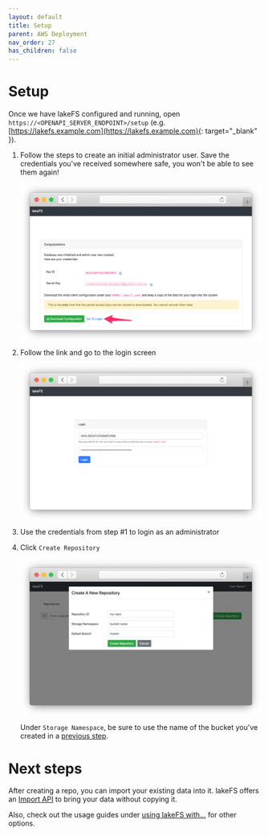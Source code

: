 ```yaml
---
layout: default
title: Setup
parent: AWS Deployment
nav_order: 27
has_children: false
---
```


# Setup

Once we have lakeFS configured and running, open `https://<OPENAPI_SERVER_ENDPOINT>/setup` (e.g. [https://lakefs.example.com](https://lakefs.example.com){: target="_blank" }).

1. Follow the steps to create an initial administrator user. Save the credentials you've received somewhere safe, you won't be able to see them again!

   ![Setup](../assets/img/setup_done.png)

2. Follow the link and go to the login screen

   ![Login Screen](../assets/img/login.png)

3. Use the credentials from step #1 to login as an administrator
4. Click `Create Repository`
    
   ![Create Repository](../assets/img/repo_create.png)

   Under `Storage Namespace`, be sure to use the name of the bucket you've created in a [previous step](./bucket.md).
   
   
# Next steps

After creating a repo, you can import your existing data into it. lakeFS offers an [Import API](../reference/import.md) to bring your data without copying it.

Also, check out the usage guides under [using lakeFS with...](../using) for other options.
